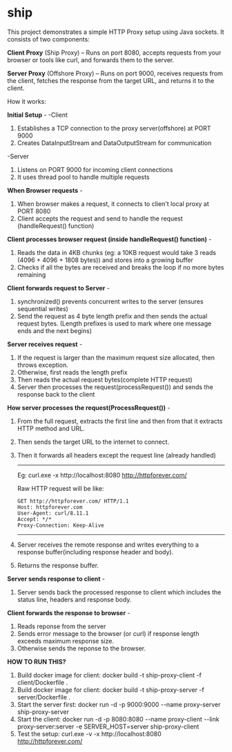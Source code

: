 # ship

This project demonstrates a simple HTTP Proxy setup using Java sockets. It consists of two components:

**Client Proxy** (Ship Proxy) – Runs on port 8080, accepts requests from your browser or tools like curl, and forwards them to the server.

**Server Proxy** (Offshore Proxy) – Runs on port 9000, receives requests from the client, fetches the response from the target URL, and returns it to the client.

How it works:

**Initial Setup** -
-Client
1. Establishes a TCP connection to the proxy server(offshore) at PORT 9000
2. Creates DataInputStream and DataOutputStream for communication

-Server
1. Listens on PORT 9000 for incoming client connections
2. It uses thread pool to handle multiple requests

**When Browser requests** -
1. When browser makes a request, it connects to clien't local proxy at PORT 8080
2. Client accepts the request and send to handle the request (handleRequest() function)

**Client processes browser request (inside handleRequest() function)** -
1. Reads the data in 4KB chunks (eg: a 10KB request would take 3 reads (4096 + 4096 + 1808 bytes)) and stores into a growing buffer
2. Checks if all the bytes are received and breaks the loop if no more bytes remaining

**Client forwards request to Server** - 
1. synchronized() prevents concurrent writes to the server (ensures sequential writes)
2. Send the request as 4 byte length prefix and then sends the actual request bytes. (Length prefixes is used to mark where one message ends and the next begins)

**Server receives request** -
1. If the request is larger than the maximum request size allocated, then throws exception.
2. Otherwise, first reads the length prefix
3. Then reads the actual request bytes(complete HTTP request)
4. Server then processes the request(processRequest()) and sends the response back to the client

**How server processes the request(ProcessRequest())** - 
1. From the full request, extracts the first line and then from that it extracts HTTP method and URL.
2. Then sends the target URL to the internet to connect.
3. Then it forwards all headers except the request line (already handled)
   _______________________________________________________
   Eg: curl.exe -x http://localhost:8080 http://httpforever.com/

    Raw HTTP request will be like:<br />
    
       GET http://httpforever.com/ HTTP/1.1
       Host: httpforever.com               
       User-Agent: curl/8.11.1
       Accept: */*
       Proxy-Connection: Keep-Alive
   _______________________________________________________________
5. Server receives the remote response and writes everything to a response buffer(including response header and body).
6. Returns the response buffer.

**Server sends response to client** - 
1. Server sends back the processed response to client which includes the status line, headers and response body.

**Client forwards the response to browser** -
1. Reads reponse from the server
2. Sends error message to the browser (or curl) if response length exceeds maximum response size.
3. Otherwise sends the reponse to the browser.

**HOW TO RUN THIS?**
1. Build docker image for client: docker build -t ship-proxy-client -f client/Dockerfile . 
2. Build docker image for client: docker build -t ship-proxy-server -f server/Dockerfile .
3. Start the server first: docker run -d -p 9000:9000 --name proxy-server ship-proxy-server
4. Start the client: docker run -d -p 8080:8080 --name proxy-client --link proxy-server:server -e SERVER_HOST=server ship-proxy-client
5. Test the setup: curl.exe -v -x http://localhost:8080 http://httpforever.com/
